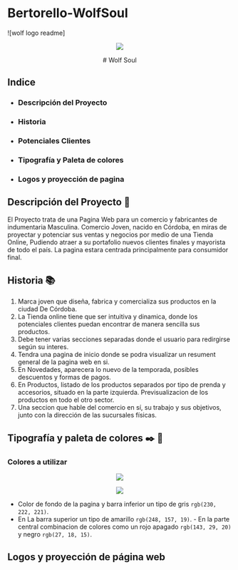 # Bertorello-WolfSoul
![wolf logo readme]
<p align="center">
   <img src="https://user-images.githubusercontent.com/111317302/184967631-e13fd995-3c27-40af-922e-0369a3e989da.jpg"/><p/>
<p align="center">
# Wolf Soul<p/>

## Indice

- ### Descripción del Proyecto
- ### Historia
- ### Potenciales Clientes
- ### Tipografía y Paleta de colores
- ### Logos y proyección de pagina

## Descripción del Proyecto :wolf:

El Proyecto trata de una Pagina Web para un comercio y fabricantes de indumentaria Masculina. Comercio Joven, nacido en Córdoba, en miras de proyectar y potenciar sus ventas y negocios por medio de una Tienda Online, Pudiendo atraer a su portafolio nuevos clientes finales y mayorista de todo el país. La pagina estara centrada principalmente para consumidor final.

## Historia :books:

1. Marca joven que diseña, fabrica y comercializa sus productos en la ciudad De Córdoba.
2. La Tienda online tiene que ser intuitiva y dinamica, donde los potenciales clientes puedan encontrar de manera sencilla sus productos.
3. Debe tener varias secciones separadas donde el usuario para redirgirse según su interes.
4. Tendra una pagina de inicio donde se podra visualizar un resument general de la pagina web en si.
5. En Novedades, aparecera lo nuevo de la temporada, posibles descuentos y formas de pagos.
6. En Productos,  listado de los productos separados por tipo de prenda y accesorios, situado en la parte izquierda. Previsualizacion de los productos en todo el otro sector.
7. Una seccion que hable del comercio en sí, su trabajo y sus objetivos, junto con la dirección de las sucursales físicas.

## Tipografía y paleta de colores :black_nib: :art:



### Colores a utilizar
<p align="center"> <img src= "https://user-images.githubusercontent.com/111317302/184988533-4111f0a7-bdd1-46ab-8606-43d2b0fafbc9.png"/></p>
<p align="center"> <img src="https://user-images.githubusercontent.com/111317302/184991979-5bb6d1f6-2ea7-4758-aeaa-49ad41b9326b.jpg"/>

- Color de fondo de la pagina y barra inferior un tipo de gris `rgb(230, 222, 221)`.
- En La barra superior un tipo de amarillo `rgb(248, 157, 19)`. - En la parte central combinacion de colores como un rojo apagado `rgb(143, 29, 20)` y negro `rgb(27, 18, 15)`.
 

## Logos y proyección de página web 
   
  
   
   


